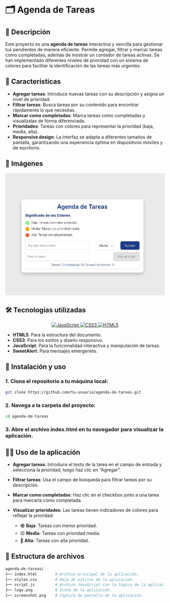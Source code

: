 # 🗂️ Agenda de Tareas
## 📖 Descripción
Este proyecto es una **agenda de tareas** interactiva y sencilla para gestionar tus pendientes de manera eficiente. Permite agregar, filtrar y marcar tareas como completadas, además de mostrar un contador de tareas activas. Se han implementado diferentes niveles de prioridad con un sistema de colores para facilitar la identificación de las tareas más urgentes.

## 🌟 Características
- **Agregar tareas**: Introduce nuevas tareas con su descripción y asigna un nivel de prioridad.
- **Filtrar tareas**: Busca tareas por su contenido para encontrar rápidamente lo que necesitas.
- **Marcar como completadas**: Marca tareas como completadas y visualízalas de forma diferenciada.
- **Prioridades**: Tareas con colores para representar la prioridad (baja, media, alta).
- **Responsive design**: La interfaz se adapta a diferentes tamaños de pantalla, garantizando una experiencia óptima en dispositivos móviles y de escritorio.

## 📸 Imágenes
![Captura de pantalla de la aplicación](./screenshot.jpeg)

## 🛠️ Tecnologías utilizadas
<p align="center">
  <a href="https://developer.mozilla.org/es/docs/Web/JavaScript" target="_blank">
    <img src="https://img.shields.io/badge/JavaScript-F7DF1E?style=for-the-badge&logo=javascript&logoColor=black" alt="JavaScript"/>
  </a>
  <a href="https://developer.mozilla.org/es/docs/Web/CSS" target="_blank">
    <img src="https://img.shields.io/badge/CSS3-1572B6?style=for-the-badge&logo=css3&logoColor=white" alt="CSS3"/>
  </a>
  <a href="https://developer.mozilla.org/es/docs/HTML/HTML5" target="_blank">
    <img src="https://img.shields.io/badge/HTML5-E34F26?style=for-the-badge&logo=html5&logoColor=white" alt="HTML5"/>
  </a>
</p>

- **HTML5**: Para la estructura del documento.
- **CSS3**: Para los estilos y diseño responsivo.
- **JavaScript**: Para la funcionalidad interactiva y manipulación de tareas.
- **SweetAlert**: Para mensajes emergentes.

## 🚀 Instalación y uso
### 1. Clona el repositorio a tu máquina local:
```bash
git clone https://github.com/tu-usuario/agenda-de-tareas.git
   ```
### 2. Navega a la carpeta del proyecto:
   ```bash
   cd agenda-de-tareas
   ```
### 3. Abre el archivo index.html en tu navegador para visualizar la aplicación.

## 🧑‍💻 Uso de la aplicación

- **Agregar tareas**: Introduce el texto de la tarea en el campo de entrada y selecciona la prioridad, luego haz clic en "Agregar".

- **Filtrar tareas**: Usa el campo de búsqueda para filtrar tareas por su descripción.

- **Marcar como completadas**: Haz clic en el checkbox junto a una tarea para marcarla como completada.

- **Visualizar prioridades**: Las tareas tienen indicadores de colores para reflejar la prioridad:
  - 🟢 **Baja**: Tareas con menor prioridad.
  - 🟡 **Media**: Tareas con prioridad media.
  - 🔴 **Alta**: Tareas con alta prioridad.

## 📂 Estructura de archivos
```bash
agenda-de-tareas/
├── index.html        # Archivo principal de la aplicación.
├── styles.css        # Hoja de estilos de la aplicación.
├── script.js         # Archivo JavaScript con la lógica de la aplicación.
├── logo.png          # Ícono de la aplicación.
├── screenshot.png    # Captura de pantalla de la aplicación.
```
